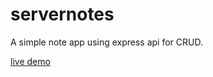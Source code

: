 # servernotes

A simple note app using express api for CRUD.

[live demo](http://servernote.herokuapp.com)
